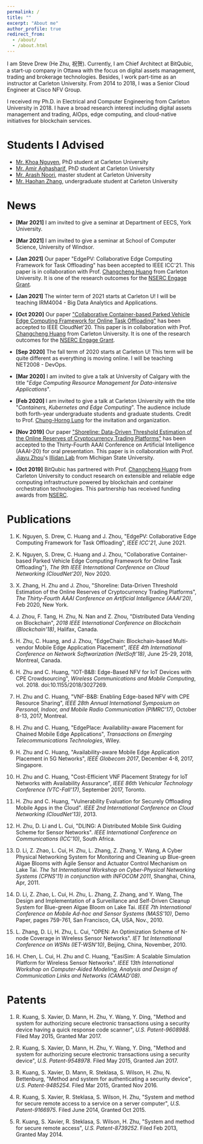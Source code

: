 ```yaml
---
permalink: /
title: ""
excerpt: "About me"
author_profile: true
redirect_from: 
  - /about/
  - /about.html
---
```


I am Steve Drew (He Zhu, 祝贺). Currently, I am Chief Architect at
BitQubic, a start-up company in Ottawa with the focus on digital assets
management, trading and brokerage technologies. Besides, I work part-time
as an instructor at Carleton University. From 2014 to 2018, I was a Senior
Cloud Engineer at Cisco NFV Group.

I received my Ph.D. in Electrical and Computer Engineering
from Carleton University in 2018. I have a broad
research interest including digital assets management and trading,
AIOps, edge computing, and cloud-native
initiatives for blockchain services.

Students I Advised
======
- [Mr. Khoa Nguyen](https://khoantd2010.github.io/), PhD student at Carleton University
- [Mr. Amir Aghasharif](https://www.linkedin.com/in/aghasharif/), PhD student at Carleton University
- [Mr. Arash Noori](https://www.linkedin.com/in/arash-noori/), master student at Carleton University
- [Mr. Haohan Zhang](https://www.linkedin.com/in/haohan-zhang-352910174/), undergraduate student at Carleton University

News
======
* **[Mar 2021]** I am invited to give a seminar at Department of EECS, York University.

* **[Mar 2021]** I am invited to give a seminar at School of Computer Science, University of Windsor.

* **[Jan 2021]** Our paper "EdgePV: Collaborative Edge Computing Framework for Task Offloading"
has been accepted to IEEE ICC'21. This paper is in collaboration with Prof.
[Changcheng Huang](http://www.sce.carleton.ca/faculty/huang.html) from Carleton University.
It is one of the research outcomes for the 
[NSERC Engage Grant](https://newsroom.carleton.ca/2020/carleton-receives-nserc-grants-to-support-innovative-industry-partnerships/).

* **[Jan 2021]** The winter term of 2021 starts at Carleton U!
I will be teaching IRM4004 - Big Data Analytics and Applications.

* **[Oct 2020]** Our paper ["Collaborative Container-based Parked Vehicle Edge Computing
Framework for Online Task Offloading"](https://cloudnet2020.ieee-cloudnet.org/wp-content/uploads/sites/237/2020/11/TS4-P2.pdf)
has been accepted to IEEE CloudNet'20. This paper is in collaboration with Prof.
[Changcheng Huang](http://www.sce.carleton.ca/faculty/huang.html) from Carleton University.
It is one of the research outcomes for the 
[NSERC Engage Grant](https://newsroom.carleton.ca/2020/carleton-receives-nserc-grants-to-support-innovative-industry-partnerships/).

* **[Sep 2020]** The fall term of 2020 starts at Carleton U! This term will be quite
different as everything is moving online. I will be teaching NET2008 - DevOps.

* **[Mar 2020]** I am invited to give a talk
at University of Calgary with the title
"_Edge Computing Resource Management for Data-intensive Applications_".

* **[Feb 2020]** I am invited to give a talk at
Carleton University with the title "_Containers, Kubernetes and Edge Computing_".
The audience include both forth-year undergraduate students and graduate students.
Credit to Prof. [Chung-Horng Lung](http://www.sce.carleton.ca/faculty/lung.html)
for the invitation and organization.

* **[Nov 2019]** Our paper ["Shoreline: Data-Driven Threshold Estimation of the
Online Reserves of Cryptocurrency Trading Platforms"](https://ojs.aaai.org/index.php/AAAI/article/view/5472)
has been accepted to the Thirty-Fourth AAAI Conference on Artificial Intelligence
(AAAI-20) for oral presentation. This paper is in collaboration with Prof.
[Jiayu Zhou](http://jiayuzhou.github.io/)'s
[Illidan Lab](http://illidanlab.github.io/) from Michigan State University.

* **[Oct 2019]** BitQubic has partnered with
Prof. [Changcheng Huang](http://www.sce.carleton.ca/faculty/huang.html)
from Carleton University to conduct research on extensible and reliable
edge computing infrastructure powered by blockchain and container orchestration
technologies. This partnership has received funding awards from
[NSERC](http://www.nserc-crsng.gc.ca/index_eng.asp). 


Publications
======
1. K. Nguyen, S. Drew, C. Huang and J. Zhou, "EdgePV: Collaborative Edge
Computing Framework for Task Offloading", _IEEE ICC'21_, June 2021.

1. K. Nguyen, S. Drew, C. Huang and J. Zhou, "Collaborative Container-based
Parked Vehicle Edge Computing Framework for Online Task Offloading"},
_The 9th IEEE International Conference on Cloud Networking (CloudNet'20)_, Nov 2020.

1.  X. Zhang, H. Zhu and J. Zhou, "Shoreline: Data-Driven Threshold Estimation of the
Online Reserves of Cryptocurrency Trading Platforms", _The Thirty-Fourth AAAI
Conference on Artificial Intelligence (AAAI'20)_, Feb 2020, New York.

1.  J. Zhou, F. Tang, H. Zhu, N. Nan and Z. Zhou,
"Distributed Data Vending on Blockchain",
_2018 IEEE International Conference on Blockchain (Blockchain'18)_, Halifax, Canada.

1. H. Zhu, C. Huang, and J. Zhou,
"EdgeChain: Blockchain-based Multi-vendor Mobile Edge Application Placement",
_IEEE 4th International Conference on Network Softwarization (NetSoft'18)_,
June 25-29, 2018, Montreal, Canada.

1. H. Zhu and C. Huang,
"IOT-B&B: Edge-Based NFV for IoT Devices with CPE Crowdsourcing",
_Wireless Communications and Mobile Computing_, vol. 2018. doi:10.1155/2018/3027269.

1. H. Zhu and C. Huang,
"VNF-B&B: Enabling Edge-based NFV with CPE Resource Sharing",
_IEEE 28th Annual International Symposium on Personal, Indoor, and Mobile Radio
Communication (PIMRC'17)_, October 8-13, 2017, Montreal.

1. H. Zhu and C. Huang,
"EdgePlace: Availability-aware Placement for Chained Mobile Edge Applications",
_Transactions on Emerging Telecommunications Technologies_, Wiley.

1. H. Zhu and C. Huang,
"Availability-aware Mobile Edge Application Placement in 5G Networks",
_IEEE Globecom 2017_, December 4-8, 2017, Singapore.

1. H. Zhu and C. Huang,
"Cost-Efficient VNF Placement Strategy for IoT Networks with Availability Assurance",
_IEEE 86th Vehicular Technology Conference (VTC-Fall'17)_, September 2017, Toronto.

1. H. Zhu and C. Huang,
"Vulnerability Evaluation for Securely Offloading Mobile Apps in the Cloud".
_IEEE 2nd International Conference on Cloud Networking (CloudNet'13)_, 2013.

1. H. Zhu, D. Li and L. Cui,
"DLING: A Distributed Mobile Sink Guiding Scheme for Sensor Networks".
_IEEE International Conference on Communications (ICC'10)_, South Africa.
  
1. D. Li, Z. Zhao, L. Cui, H. Zhu, L. Zhang, Z. Zhang, Y. Wang,
A Cyber Physical Networking System for Monitoring and Cleaning up Blue-green Algae
Blooms with Agile Sensor and Actuator Control Mechanism on Lake Tai.
_The 1st International Workshop on Cyber-Physical Networking Systems (CPNS'11)
in conjunction with INFOCOM 2011_, Shanghai, China, Apr, 2011.

1. D. Li, Z. Zhao, L. Cui, H. Zhu, L. Zhang, Z. Zhang, and Y. Wang,
The Design and Implementation of a Surveillance and Self-Driven Cleanup System for
Blue-green Algae Bloom on Lake Tai.
_IEEE 7th International Conference on Mobile Ad-hoc and Sensor Systems (MASS'10)_,
Demo Paper, pages 759-761, San Francisco, CA, USA, Nov., 2010.

1. L. Zhang, D. Li, H. Zhu, L. Cui,
"OPEN: An Optimization Scheme of N-node Coverage in Wireless Sensor Networks".
_IET 1st International Conference on WSNs (IET-WSN'10)_, Beijing, China, November, 2010.

1. H. Chen, L. Cui, H. Zhu and C. Huang,
"EasiSim: A Scalable Simulation Platform for Wireless Sensor Networks".
_IEEE 13th International Workshop on Computer-Aided Modeling, Analysis
and Design of Communication Links and Networks (CAMAD'08)_.


Patents
======

1. R. Kuang, S. Xavier, D. Mann, H. Zhu, Y. Wang, Y. Ding,
"Method and system for authorizing secure electronic transactions using a security device
having a quick response code scanner",
_U.S. Patent-9608988_. Filed May 2015, Granted Mar 2017.

1. R. Kuang, S. Xavier, D. Mann, H. Zhu, Y. Wang, Y. Ding,
"Method and system for authorizing secure electronic transactions using a security device",
_U.S. Patent-9548978_. Filed May 2015, Granted Jan 2017.

1. R. Kuang, S. Xavier, D. Mann, R. Steklasa, S. Wilson, H. Zhu, N. Bettenburg,
"Method and system for authenticating a security device",
_U.S. Patent-9485254_. Filed Mar 2015, Granted Nov 2016.

1. R. Kuang, S. Xavier, R. Steklasa, S. Wilson, H. Zhu,
"System and method for secure remote access to a service on a server computer",
_U.S. Patent-9166975_. Filed June 2014, Granted Oct 2015.

1. R. Kuang, S. Xavier, R. Steklasa, S. Wilson, H. Zhu,
"System and method for secure remote access",
_U.S. Patent-8739252_. Filed Feb 2013, Granted May 2014.
